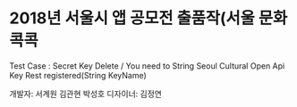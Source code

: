# 2018년 서울시 앱 공모전 출품작(서울 문화 콕콕
Test Case :  Secret Key Delete / You need to String Seoul Cultural Open Api Key Rest registered(String KeyName)

개발자: 서계원 김관현 박성호
디자이너: 김정연

